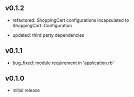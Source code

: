 ## v0.1.2

* refactored: ShoppingCart configurations incapsulated to ShoppingCart::Configuration

* updated: third party dependencies

## v0.1.1

* bug_fixed: module requirement in 'application.rb'

## v0.1.0

* initial release
